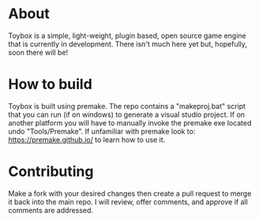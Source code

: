 # About

Toybox is a simple, light-weight, plugin based, open source game engine that is currently in development.
There isn't much here yet but, hopefully, soon there will be!

# How to build

Toybox is built using premake. The repo contains a "makeproj.bat" script that you can run (if on windows) to generate a visual studio project.
If on another platform you will have to manually invoke the premake exe located undo "Tools/Premake". If unfamiliar with premake look to: https://premake.github.io/ to learn how to use it.

# Contributing

Make a fork with your desired changes then create a pull request to merge it back into the main repo.
I will review, offer comments, and approve if all comments are addressed.
